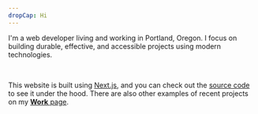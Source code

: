 ```yaml
---
dropCap: Hi
---
```


I'm a web developer living and working in Portland, Oregon. I focus on building durable, effective, and accessible projects using modern technologies.

&nbsp;

This website is built using [Next.js](https://nextjs.org/), and you can check out the [source code](https://github.com/MrSpecific/will-christenson) to see it under the hood. There are also other examples of recent projects on my [**Work** page](/work).

&nbsp;
